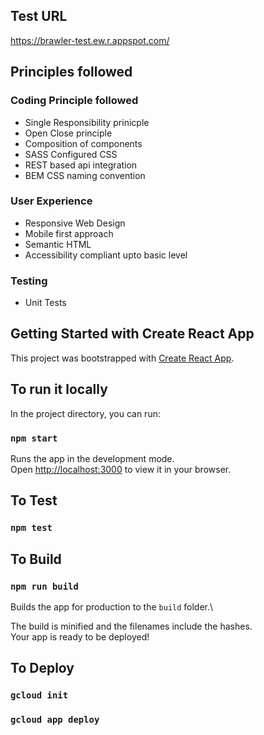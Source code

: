 ## Test URL

https://brawler-test.ew.r.appspot.com/

## Principles followed

### Coding Principle followed

- Single Responsibility prinicple
- Open Close principle
- Composition of components
- SASS Configured CSS
- REST based api integration
- BEM CSS naming convention

### User Experience

- Responsive Web Design
- Mobile first approach
- Semantic HTML
- Accessibility compliant upto basic level

### Testing

- Unit Tests

## Getting Started with Create React App

This project was bootstrapped with [Create React App](https://github.com/facebook/create-react-app).

## To run it locally

In the project directory, you can run:

### `npm start`

Runs the app in the development mode.\
Open [http://localhost:3000](http://localhost:3000) to view it in your browser.

## To Test

### `npm test`

## To Build

### `npm run build`

Builds the app for production to the `build` folder.\

The build is minified and the filenames include the hashes.\
Your app is ready to be deployed!

## To Deploy

### `gcloud init`

### `gcloud app deploy`

